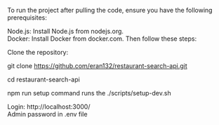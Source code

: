 To run the project after pulling the code, ensure you have the following prerequisites:

Node.js: Install Node.js from nodejs.org. </br>
Docker: Install Docker from docker.com.
Then follow these steps:

Clone the repository:

git clone https://github.com/eran132/restaurant-search-api.git

cd restaurant-search-api

npm run setup command runs the ./scripts/setup-dev.sh


Login: http://localhost:3000/ <br>
Admin password in .env file
